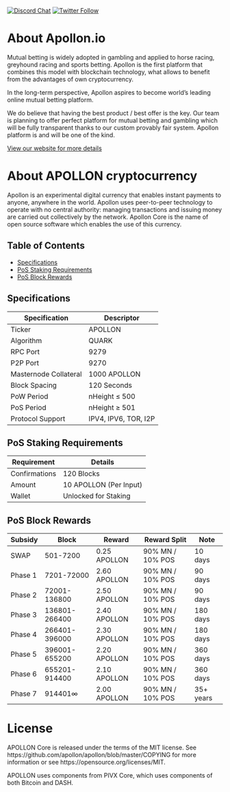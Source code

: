 [![Discord Chat](https://img.shields.io/discord/473618220524240928.svg?style=flat&logo=Discord)](https://apollon.io/go/discord) 
[![Twitter Follow](https://img.shields.io/twitter/follow/apollonofficial.svg?style=social)](https://apollon.io/go/twitter) 

About Apollon.io
=====
<p>Mutual betting is widely adopted in gambling and applied to horse racing, greyhound racing and sports betting. Apollon is the first platform that combines this model with blockchain technology, what allows to benefit from the advantages of own cryptocurrency.</p>
<p>In the long-term perspective, Apollon aspires to become world’s leading online mutual betting platform.</p>
<p>We do believe that having the best product / best offer is the key. Our team is planning to offer perfect platform for mutual betting and gambling which will be fully transparent thanks to our custom provably fair system. Apollon platform is and will be one of the kind.</p>
<a href="https://apollon.io" title="apollon website" target="_blank">View our website for more details</a>

About APOLLON cryptocurrency
=====
<p>Apollon is an experimental digital currency that enables instant payments to anyone, anywhere in the world. Apollon uses peer-to-peer technology to operate with no central authority: managing transactions and issuing money are carried out collectively by the network. Apollon Core is the name of open source software which enables the use of this currency.</p>

## Table of Contents
- [Specifications](#specifications)
- [PoS Staking Requirements](#pos-staking-requirements)
- [PoS Block Rewards](#pos-block-rewards)

<a name="specifications"></a>
## Specifications

| Specification         | Descriptor                              |
|-----------------------|-----------------------------------------|
| Ticker                | APOLLON                                    |
| Algorithm             | QUARK                                   |
| RPC Port              | 9279                                    |
| P2P Port              | 9270                                    |
| Masternode Collateral | 1000 APOLLON                               |
| Block Spacing         | 120 Seconds                             |
| PoW Period            | nHeight ≤ 500                           |
| PoS Period            | nHeight ≥ 501                           |
| Protocol Support      | IPV4, IPV6, TOR, I2P                    |

<a name="pos-staking-requirements"></a>
## PoS Staking Requirements

| Requirement   | Details              |
|---------------|----------------------|
| Confirmations | 120 Blocks           |
| Amount        | 10 APOLLON (Per Input)  |
| Wallet        | Unlocked for Staking |

<a name="pos-block-rewards"></a>
## PoS Block Rewards

| Subsidy | Block           | Reward | Reward Split   | Note          |
|---------|-----------------|--------|----------------|---------------|
| SWAP    | 501-7200        | 0.25 APOLLON  | 90% MN / 10% POS | 10 days |
| Phase 1 | 7201-72000      | 2.60 APOLLON  | 90% MN / 10% POS | 90 days |
| Phase 2 | 72001-136800    | 2.50 APOLLON  | 90% MN / 10% POS | 90 days |
| Phase 3 | 136801-266400   | 2.40 APOLLON  | 90% MN / 10% POS | 180 days |
| Phase 4 | 266401-396000   | 2.30 APOLLON  | 90% MN / 10% POS | 180 days |
| Phase 5 | 396001-655200   | 2.20 APOLLON  | 90% MN / 10% POS | 360 days |
| Phase 6 | 655201-914400   | 2.10 APOLLON  | 90% MN / 10% POS | 360 days |
| Phase 7 | 914401∞         | 2.00 APOLLON  | 90% MN / 10% POS | 35+ years|

License
=====

<p>APOLLON Core is released under the terms of the MIT license. See https://github.com/apollon/apollon/blob/master/COPYING for more information or see https://opensource.org/licenses/MIT.</p>

APOLLON uses components from PIVX Core, which uses components of both Bitcoin and DASH.
